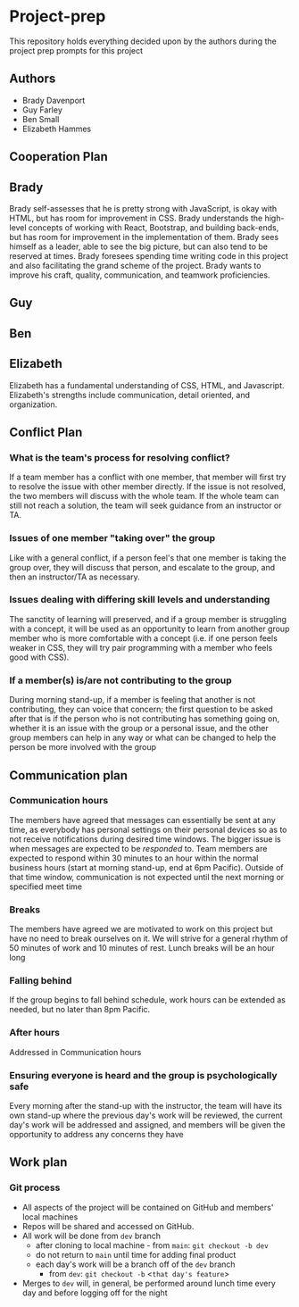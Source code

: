 # Project-prep

This repository holds everything decided upon by the authors during the project prep prompts for this project

## Authors

* Brady Davenport
* Guy Farley
* Ben Small
* Elizabeth Hammes

## Cooperation Plan

## Brady

Brady self-assesses that he is pretty strong with JavaScript, is okay with HTML, but has room for improvement in CSS.  Brady understands the high-level concepts of working with React, Bootstrap, and building back-ends, but has room for improvement in the implementation of them. Brady sees himself as a leader, able to see the big picture, but can also tend to be reserved at times. Brady foresees spending time writing code in this project and also facilitating the grand scheme of the project. Brady wants to improve his craft, quality, communication, and teamwork proficiencies.

## Guy

## Ben

## Elizabeth

Elizabeth has a fundamental understanding of CSS, HTML, and Javascript. Elizabeth's strengths include communication, detail oriented, and organization.

## Conflict Plan

### What is the team's process for resolving conflict?

If a team member has a conflict with one member, that member will first try to resolve the issue with other member directly.  If the issue is not resolved, the two members will discuss with the whole team.  If the whole team can still not reach a solution, the team will seek guidance from an instructor or TA.

### Issues of one member "taking over" the group

Like with a general conflict, if a person feel's that one member is taking the group over, they will discuss that person, and escalate to the group, and then an instructor/TA as necessary.

### Issues dealing with differing skill levels and understanding

The sanctity of learning will preserved, and if a group member is struggling with a concept, it will be used as an opportunity to learn from another group member who is more comfortable with a concept (i.e. if one person feels weaker in CSS, they will try pair programming with a member who feels good with CSS).

### If a member(s) is/are not contributing to the group

During morning stand-up, if a member is feeling that another is not contributing, they can voice that concern; the first question to be asked after that is if the person who is not contributing has something going on, whether it is an issue with the group or a personal issue, and the other group members can help in any way or what can be changed to help the person be more involved with the group

## Communication plan

### Communication hours

The members have agreed that messages can essentially be sent at any time, as everybody has personal settings on their personal devices so as to not receive notifications during desired time windows.  The bigger issue is when messages are expected to be *responded* to.  Team members are expected to respond within 30 minutes to an hour within the normal business hours (start at morning stand-up, end at 6pm Pacific). Outside of that time window, communication is not expected until the next morning or specified meet time

### Breaks

The members have agreed we are motivated to work on this project but have no need to break ourselves on it.  We will strive for a general rhythm of 50 minutes of work and 10 minutes of rest.  Lunch breaks will be an hour long

### Falling behind

If the group begins to fall behind schedule, work hours can be extended as needed, but no later than 8pm Pacific.

### After hours

Addressed in Communication hours

### Ensuring everyone is heard and the group is psychologically safe

Every morning after the stand-up with the instructor, the team will have its own stand-up where the previous day's work will be reviewed, the current day's work will be addressed and assigned, and members will be given the opportunity to address any concerns they have

## Work plan

### Git process

* All aspects of the project will be contained on GitHub and members' local machines
* Repos will be shared and accessed on GitHub.
* All work will be done from `dev` branch
  * after cloning to local machine - from `main`: `git checkout -b dev`
  * do not return to `main` until time for adding final product
  * each day's work will be a branch off of the `dev` branch
    * from `dev`: `git checkout -b` <`that day's feature`>
* Merges to `dev` will, in general, be performed around lunch time every day and before logging off for the night
